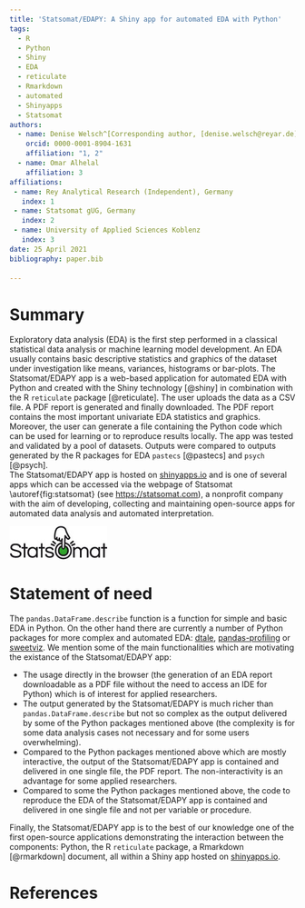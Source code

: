 ```yaml
---
title: 'Statsomat/EDAPY: A Shiny app for automated EDA with Python'
tags:
  - R
  - Python
  - Shiny
  - EDA
  - reticulate
  - Rmarkdown 
  - automated 
  - Shinyapps 
  - Statsomat  
authors:
  - name: Denise Welsch^[Corresponding author, [denise.welsch@reyar.de](denise.welsch@reyar.de)]
    orcid: 0000-0001-8904-1631
    affiliation: "1, 2"
  - name: Omar Alhelal
    affiliation: 3	
affiliations:
 - name: Rey Analytical Research (Independent), Germany
   index: 1
 - name: Statsomat gUG, Germany  
   index: 2
 - name: University of Applied Sciences Koblenz  
   index: 3
date: 25 April 2021
bibliography: paper.bib

---
```


# Summary
Exploratory data analysis (EDA) is the first step performed in a classical statistical data analysis or machine learning model development. An EDA usually contains basic descriptive statistics and graphics of the dataset under investigation like means, variances, histograms or bar-plots. The Statsomat/EDAPY app is a web-based application for automated EDA with Python and created with the Shiny technology [@shiny] in combination with the R `reticulate` package [@reticulate]. The user uploads the data as a CSV file. A PDF report is generated and finally downloaded. The PDF report contains the most important univariate EDA statistics and graphics. Moreover, the user can generate a file containing the Python code which can be used for learning or to reproduce results locally. The app was tested and validated by a pool of datasets. Outputs were compared to outputs generated by the R packages for EDA `pastecs` [@pastecs] and `psych` [@psych].  
The Statsomat/EDAPY app is hosted on [shinyapps.io](https://www.shinyapps.io/) and 
is one of several apps which can be accessed via the webpage of Statsomat \autoref{fig:statsomat} (see https://statsomat.com), 
a nonprofit company with the aim of developing, collecting and maintaining open-source apps for automated data analysis and
automated interpretation. 

![Statsomat Logo\label{fig:statsomat}](Statsomat.png)

# Statement of need
The `pandas.DataFrame.describe` function is a function for simple and basic EDA in Python. On the other hand there are currently a number of Python packages for more complex and automated EDA: [dtale](https://pypi.org/project/dtale/), [pandas-profiling](https://pandas-profiling.github.io/pandas-profiling/docs/master/index.html) or [sweetviz](https://pypi.org/project/sweetviz/). We mention some of the main functionalities which are motivating the existance of the Statsomat/EDAPY app:  
- The usage directly in the browser (the generation of an EDA report downloadable as a PDF file without the need to access an IDE for Python) which is of interest for applied researchers.   
- The output generated by the Statsomat/EDAPY is much richer than `pandas.DataFrame.describe` but not so complex as the output delivered by some of the Python packages mentioned above (the complexity is for some data analysis cases not necessary and for some users overwhelming).   
- Compared to the Python packages mentioned above which are mostly interactive, the output of the Statsomat/EDAPY app is contained and delivered in one single file, the PDF report. The non-interactivity is an advantage for some applied researchers.  
- Compared to some the Python packages mentioned above, the code to reproduce the EDA of the Statsomat/EDAPY app is contained and delivered in one single file and not per variable or procedure.  
  
Finally, the Statsomat/EDAPY app is to the best of our knowledge one of the first open-source applications demonstrating the interaction between the components: Python, the R `reticulate` package, a Rmarkdown [@rmarkdown] document, all within a Shiny app hosted on [shinyapps.io](https://www.shinyapps.io/).   

# References

